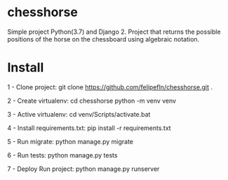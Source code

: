 # chesshorse
Simple project Python(3.7) and Django 2. Project that returns the possible positions of the horse on the chessboard using algebraic notation.


# Install

1 - Clone project: git clone https://github.com/felipefln/chesshorse.git .

2 - Create virtualenv: cd chesshorse python -m venv venv

3 - Active virtualenv: cd venv/Scripts/activate.bat

4 - Install requirements.txt: pip install -r requirements.txt

5 - Run migrate: python manage.py migrate

6 - Run tests: python manage.py tests

7 - Deploy Run project: python manage.py runserver
